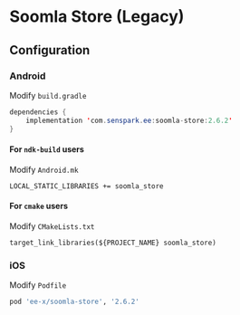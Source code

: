 # Soomla Store (Legacy)
## Configuration
### Android
Modify `build.gradle`
```java
dependencies {
    implementation 'com.senspark.ee:soomla-store:2.6.2'
}
```

#### For `ndk-build` users
Modify `Android.mk`
```
LOCAL_STATIC_LIBRARIES += soomla_store
```

#### For `cmake` users
Modify `CMakeLists.txt`
```
target_link_libraries(${PROJECT_NAME} soomla_store)
```

### iOS
Modify `Podfile`
```ruby
pod 'ee-x/soomla-store', '2.6.2'
```